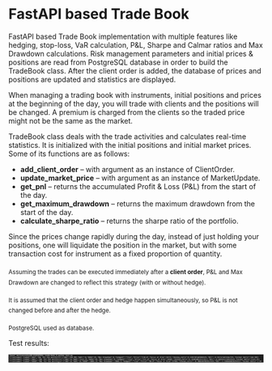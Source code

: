 # FastAPI based Trade Book 

FastAPI based Trade Book implementation with multiple features like hedging, stop-loss, VaR calculation, P&L, Sharpe and Calmar ratios and Max Drawdown calculations. Risk management parameters and initial prices & positions are read from PostgreSQL database in order to build the TradeBook class. After the client order is added, the database of prices and positions are updated and statistics are displayed. 

When managing a trading book with instruments, initial positions and prices at the beginning of the day, you will trade with clients and the positions will be changed. 
A premium is charged from the clients so the traded price might not be the same as the market.

TradeBook class deals with the trade activities and calculates real-time statistics. It is initialized with the initial positions and initial market prices. Some of its functions are as follows:

- **add_client_order** – with argument as an instance of ClientOrder.
- **update_market_price** – with argument as an instance of MarketUpdate.
- **get_pnl** – returns the accumulated Profit &amp; Loss (P&amp;L) from the start of the day.
- **get_maximum_drawdown** – returns the maximum drawdown from the start of the day.
- **calculate_sharpe_ratio** – returns the sharpe ratio of the portfolio.

Since the prices change rapidly during the day, instead of just holding your positions, one will liquidate the position in the market, but with some transaction cost for instrument as a fixed proportion of quantity.

<sub>Assuming the trades can be executed immediately after a **client order**, P&L and Max Drawdown are changed to reflect this strategy (with or without hedge).</sub>

<sub>It is assumed that the client order and hedge happen simultaneously, so P&L is not changed before and after the hedge. </sub>

<sub>PostgreSQL used as database. </sub>

Test results:

![alt text](trade_test.png)
